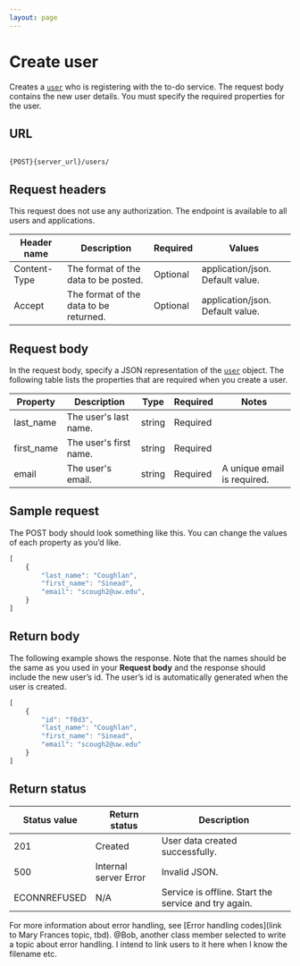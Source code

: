 ```yaml
---
layout: page
---
```


# Create user

Creates a [`user`](user) who is registering with the to-do service. The request body contains the new user details. You must specify the required properties for the user. 

## URL

```shell

{POST}{server_url}/users/
```

## Request headers

This request does not use any authorization. The endpoint is available to all users and applications.

| Header name | Description | Required | Values |
| -------------- | ------ | ------------ |------------ |
| Content-Type | The format of the data to be posted. | Optional | application/json. Default value.  |
| Accept | The format of the data to be returned. | Optional | application/json. Default value.|

## Request body

In the request body, specify a JSON representation of the [`user`](user) object. The following table lists the properties that are required when you create a user. 

| Property | Description | Type | Required | Notes |
| -------------- | ------ | ------------ |------------ |------------ |
| last_name | The user's last name. | string | Required |   |
| first_name | The user's first name. | string | Required |  |
| email | The user's email. | string | Required | A unique email is required. |


## Sample request

The POST body should look something like this. You can change the values of each property as you’d like.

```js
[
    {
        "last_name": "Coughlan",
        "first_name": "Sinead",
        "email": "scough2@uw.edu",
    }
]
```

## Return body
The following example shows the response. Note that the names should be the same as you used in your **Request body** and the response should include the new user’s id. The user’s id is automatically generated when the user is created.

```js
[
    {
        "id": "f0d3",
        "last_name": "Coughlan",
        "first_name": "Sinead",
        "email": "scough2@uw.edu"
    }
]
```

## Return status

| Status value | Return status | Description |
| ------------- | ----------- | ----------- |
| 201 | Created | User data created successfully. |
| 500 | Internal server Error | Invalid JSON. |
| ECONNREFUSED | N/A | Service is offline. Start the service and try again. |

For more information about error handling, see  [Error handling codes](link to Mary Frances topic, tbd). 
@Bob, another class member selected to write a topic about error handling. I intend to link users to it here when I know the filename etc.